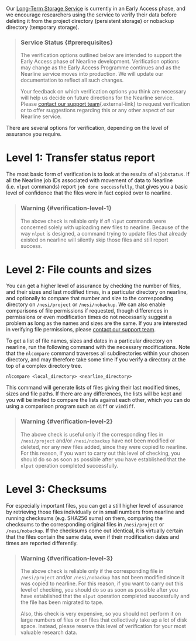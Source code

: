 Our [Long-Term Storage
Service](https://support.nesi.org.nz/hc/en-gb/articles/360001169956) is
currently in an Early Access phase, and we encourage researchers using
the service to verify their data before deleting it from the project
directory (persistent storage) or nobackup directory (temporary
storage).

> ### Service Status {#prerequisites}
>
> The verification options outlined below are intended to support the
> Early Access phase of Nearline development. Verification options may
> change as the Early Access Programme continues and as the Nearline
> service moves into production. We will update our documentation to
> reflect all such changes.
>
> Your feedback on which verification options you think are necessary
> will help us decide on future directions for the Nearline service.
> Please [contact our support
> team](https://support.nesi.org.nz/hc/requests/new){.external-link} to
> request verification or to offer suggestions regarding this or any
> other aspect of our Nearline service.

There are several options for verification, depending on the level of
assurance you require.

# Level 1: Transfer status report

The most basic form of verification is to look at the results
of `nljobstatus`. If all the Nearline job IDs associated with movement
of data to Nearline (i.e. `nlput` commands)
report `job done successfully`, that gives you a basic level of
confidence that the files were in fact copied over to nearline.

> ### Warning {#verification-level-1}
>
> The above check is reliable only if *all* `nlput` commands were
> concerned solely with uploading new files to nearline. Because of the
> way `nlput` is designed, a command trying to update files that already
> existed on nearline will silently skip those files and still report
> success.

# Level 2: File counts and sizes

You can get a higher level of assurance by checking the number of files,
and their sizes and last modified times, in a particular directory on
nearline, and optionally to compare that number and size to the
corresponding directory on `/nesi/project` or `/nesi/nobackup`. We can
also enable comparisons of file permissions if requested, though
differences in permissions or even modification times do not necessarily
suggest a problem as long as the names and sizes are the same. If you
are interested in verifying file permissions, please [contact our
support team](https://support.nesi.org.nz/hc/requests/new).

To get a list of file names, sizes and dates in a particular directory
on nearline, run the following command with the necessary modifications.
Note that the `nlcompare` command traverses all subdirectories within
your chosen directory, and may therefore take some time if you verify a
directory at the top of a complex directory tree.

    nlcompare <local_directory> <nearline_directory>

This command will generate lists of files giving their last modified
times, sizes and file paths. If there are any differences, the lists
will be kept and you will be invited to compare the lists against each
other, which you can do using a comparison program such as `diff` or
`vimdiff`.

> ### Warning {#verification-level-2}
>
> The above check is useful only if the corresponding files in
> `/nesi/project` and/or `/nesi/nobackup` have not been modified or
> deleted, nor any new files added, since they were copied to nearline.
> For this reason, if you want to carry out this level of checking, you
> should do so as soon as possible after you have established that the
> `nlput` operation completed successfully.

# Level 3: Checksums

For especially important files, you can get a still higher level of
assurance by retrieving those files individually or in small numbers
from nearline and running checksums (e.g. SHA256 sums) on them,
comparing the checksums to the corresponding original files in
`/nesi/project` or `/nesi/nobackup`. If the checksums come out
identical, it is virtually certain that the files contain the same data,
even if their modification dates and times are reported differently.

> ### Warning {#verification-level-3}
>
> The above check is reliable only if the corresponding file in
> `/nesi/project` and/or `/nesi/nobackup` has not been modified since it
> was copied to nearline. For this reason, if you want to carry out this
> level of checking, you should do so as soon as possible after you have
> established that the `nlput` operation completed successfully and the
> file has been migrated to tape.
>
> Also, this check is very expensive, so you should not perform it on
> large numbers of files or on files that collectively take up a lot of
> disk space. Instead, please reserve this level of verification for
> your most valuable research data.
